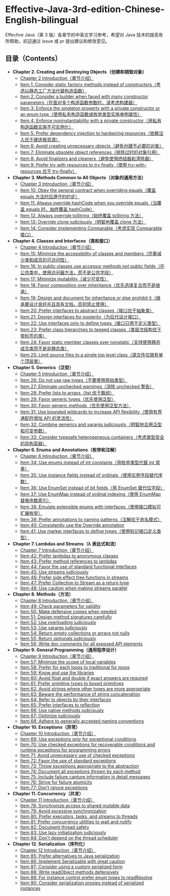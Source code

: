 # Effective-Java-3rd-edition-Chinese-English-bilingual
Effective Java（第 3 版）各章节的中英文学习参考，希望对 Java 技术的提高有所帮助，欢迎通过 issue 或 pr 提出建议和修改意见。

## 目录（Contents）
- **Chapter 2. Creating and Destroying Objects（创建和销毁对象）**
    - [Chapter 2 Introduction（章节介绍）](Chapter-2/Chapter-2-Introduction.md)
    - [Item 1: Consider static factory methods instead of constructors（考虑以静态工厂方法代替构造函数）](Chapter-2/Chapter-2-Item-1-Consider-static-factory-methods-instead-of-constructors.md)
    - [Item 2: Consider a builder when faced with many constructor parameters（在面对多个构造函数参数时，请考虑构建器）](Chapter-2/Chapter-2-Item-2-Consider-a-builder-when-faced-with-many-constructor-parameters.md)
    - [Item 3: Enforce the singleton property with a private constructor or an enum type（使用私有构造函数或枚举类型实施单例属性）](Chapter-2/Chapter-2-Item-3-Enforce-the-singleton-property-with-a-private-constructor-or-an-enum-type.md)
    - [Item 4: Enforce noninstantiability with a private constructor（用私有构造函数实施不可实例化）](Chapter-2/Chapter-2-Item-4-Enforce-noninstantiability-with-a-private-constructor.md)
    - [Item 5: Prefer dependency injection to hardwiring resources（依赖注入优于硬连接资源）](Chapter-2/Chapter-2-Item-5-Prefer-dependency-injection-to-hardwiring-resources.md)
    - [Item 6: Avoid creating unnecessary objects（避免创建不必要的对象）](Chapter-2/Chapter-2-Item-6-Avoid-creating-unnecessary-objects.md)
    - [Item 7: Eliminate obsolete object references（排除过时的对象引用）](Chapter-2/Chapter-2-Item-7-Eliminate-obsolete-object-references.md)
    - [Item 8: Avoid finalizers and cleaners（避免使用终结器和清除器）](Chapter-2/Chapter-2-Item-8-Avoid-finalizers-and-cleaners.md)
    - [Item 9: Prefer try with resources to try finally（使用 try-with-resources 优于 try-finally）](Chapter-2/Chapter-2-Item-9-Prefer-try-with-resources-to-try-finally.md)
- **Chapter 3. Methods Common to All Objects（对象的通用方法）**
    - [Chapter 3 Introduction（章节介绍）](Chapter-3/Chapter-3-Introduction.md)
    - [Item 10: Obey the general contract when overriding equals（覆盖 equals 方法时应遵守的约定）](Chapter-3/Chapter-3-Item-10-Obey-the-general-contract-when-overriding-equals.md)
    - [Item 11: Always override hashCode when you override equals（当覆盖 equals 时，始终覆盖 hashCode）](Chapter-3/Chapter-3-Item-11-Always-override-hashCode-when-you-override-equals.md)
    - [Item 12: Always override toString（始终覆盖 toString 方法）](Chapter-3/Chapter-3-Item-12-Always-override-toString.md)
    - [Item 13: Override clone judiciously（明智地覆盖 clone 方法）](Chapter-3/Chapter-3-Item-13-Override-clone-judiciously.md)
    - [Item 14: Consider implementing Comparable（考虑实现 Comparable 接口）](Chapter-3/Chapter-3-Item-14-Consider-implementing-Comparable.md)
- **Chapter 4. Classes and Interfaces（类和接口）**
    - [Chapter 4 Introduction（章节介绍）](Chapter-4/Chapter-4-Introduction.md)
    - [Item 15: Minimize the accessibility of classes and members（尽量减少类和成员的可访问性）](Chapter-4/Chapter-4-Item-15-Minimize-the-accessibility-of-classes-and-members.md)
    - [Item 16: In public classes use accessor methods not public fields（在公共类中，使用访问器方法，而不是公共字段）](Chapter-4/Chapter-4-Item-16-In-public-classes-use-accessor-methods-not-public-fields.md)
    - [Item 17: Minimize mutability（减少可变性）](Chapter-4/Chapter-4-Item-17-Minimize-mutability.md)
    - [Item 18: Favor composition over inheritance（优先选择复合而不是继承）](Chapter-4/Chapter-4-Item-18-Favor-composition-over-inheritance.md)
    - [Item 19: Design and document for inheritance or else prohibit it（继承要设计良好并且具有文档，否则禁止使用）](Chapter-4/Chapter-4-Item-19-Design-and-document-for-inheritance-or-else-prohibit-it.md)
    - [Item 20: Prefer interfaces to abstract classes（接口优于抽象类）](Chapter-4/Chapter-4-Item-20-Prefer-interfaces-to-abstract-classes.md)
    - [Item 21: Design interfaces for posterity（为后代设计接口）](Chapter-4/Chapter-4-Item-21-Design-interfaces-for-posterity.md)
    - [Item 22: Use interfaces only to define types（接口只用于定义类型）](Chapter-4/Chapter-4-Item-22-Use-interfaces-only-to-define-types.md)
    - [Item 23: Prefer class hierarchies to tagged classes（类层次结构优于带标签的类）](Chapter-4/Chapter-4-Item-23-Prefer-class-hierarchies-to-tagged-classes.md)
    - [Item 24: Favor static member classes over nonstatic（支持使用静态成员类而不是非静态类）](Chapter-4/Chapter-4-Item-24-Favor-static-member-classes-over-nonstatic.md)
    - [Item 25: Limit source files to a single top level class（源文件仅限有单个顶层类）](Chapter-4/Chapter-4-Item-25-Limit-source-files-to-a-single-top-level-class.md)
- **Chapter 5. Generics（泛型）**
    - [Chapter 5 Introduction（章节介绍）](Chapter-5/Chapter-5-Introduction.md)
    - [Item 26: Do not use raw types（不要使用原始类型）](Chapter-5/Chapter-5-Item-26-Do-not-use-raw-types.md)
    - [Item 27: Eliminate unchecked warnings（消除 unchecked 警告）](Chapter-5/Chapter-5-Item-27-Eliminate-unchecked-warnings.md)
    - [Item 28: Prefer lists to arrays（list 优于数组）](Chapter-5/Chapter-5-Item-28-Prefer-lists-to-arrays.md)
    - [Item 29: Favor generic types（优先使用泛型）](Chapter-5/Chapter-5-Item-29-Favor-generic-types.md)
    - [Item 30: Favor generic methods（优先使用泛型方法）](Chapter-5/Chapter-5-Item-30-Favor-generic-methods.md)
    - [Item 31: Use bounded wildcards to increase API flexibility（使用有界通配符增加 API 的灵活性）](Chapter-5/Chapter-5-Item-31-Use-bounded-wildcards-to-increase-API-flexibility.md)
    - [Item 32: Combine generics and varargs judiciously（明智地合用泛型和可变参数）](Chapter-5/Chapter-5-Item-32-Combine-generics-and-varargs-judiciously.md)
    - [Item 33: Consider typesafe heterogeneous containers（考虑类型安全的异构容器）](Chapter-5/Chapter-5-Item-33-Consider-typesafe-heterogeneous-containers.md)
- **Chapter 6. Enums and Annotations（枚举和注解）**
    - [Chapter 6 Introduction（章节介绍）](Chapter-6/Chapter-6-Introduction.md)
    - [Item 34: Use enums instead of int constants（用枚举类型代替 int 常量）](Chapter-6/Chapter-6-Item-34-Use-enums-instead-of-int-constants.md)
    - [Item 35: Use instance fields instead of ordinals（使用实例字段替代序数）](Chapter-6/Chapter-6-Item-35-Use-instance-fields-instead-of-ordinals.md)
    - [Item 36: Use EnumSet instead of bit fields（用 EnumSet 替代位字段）](Chapter-6/Chapter-6-Item-36-Use-EnumSet-instead-of-bit-fields.md)
    - [Item 37: Use EnumMap instead of ordinal indexing（使用 EnumMap 替换序数索引）](Chapter-6/Chapter-6-Item-36-Use-EnumSet-instead-of-bit-fields.md)
    - [Item 38: Emulate extensible enums with interfaces（使用接口模拟可扩展枚举）](Chapter-6/Chapter-6-Item-38-Emulate-extensible-enums-with-interfaces.md)
    - [Item 39: Prefer annotations to naming patterns（注解优于命名模式）](Chapter-6/Chapter-6-Item-39-Prefer-annotations-to-naming-patterns.md)
    - [Item 40: Consistently use the Override annotation](Chapter-6/Chapter-6-Item-40-Consistently-use-the-Override-annotation.md)
    - [Item 41: Use marker interfaces to define types（使用标记接口定义类型）](Chapter-6/Chapter-6-Item-41-Use-marker-interfaces-to-define-types.md)
- **Chapter 7. Lambdas and Streams（λ 表达式和流）**
    - [Chapter 7 Introduction（章节介绍）](Chapter-7/Chapter-7-Introduction.md)
    - [Item 42: Prefer lambdas to anonymous classes](Chapter-7/Chapter-7-Item-42-Prefer-lambdas-to-anonymous-classes.md)
    - [Item 43: Prefer method references to lambdas](Chapter-7/Chapter-7-Item-43-Prefer-method-references-to-lambdas.md)
    - [Item 44: Favor the use of standard functional interfaces](Chapter-7/Chapter-7-Item-44-Favor-the-use-of-standard-functional-interfaces.md)
    - [Item 45: Use streams judiciously](Chapter-7/Chapter-7-Item-45-Use-streams-judiciously.md)
    - [Item 46: Prefer side effect free functions in streams](Chapter-7/Chapter-7-Item-46-Prefer-side-effect-free-functions-in-streams.md)
    - [Item 47: Prefer Collection to Stream as a return type](Chapter-7/Chapter-7-Item-47-Prefer-Collection-to-Stream-as-a-return-type.md)
    - [Item 48: Use caution when making streams parallel](Chapter-7/Chapter-7-Item-48-Use-caution-when-making-streams-parallel.md)
- **Chapter 8. Methods（方法）**
    - [Chapter 8 Introduction（章节介绍）](Chapter-8/Chapter-8-Introduction.md)
    - [Item 49: Check parameters for validity](Chapter-8/Chapter-8-Item-49-Check-parameters-for-validity.md)
    - [Item 50: Make defensive copies when needed](Chapter-8/Chapter-8-Item-50-Make-defensive-copies-when-needed.md)
    - [Item 51: Design method signatures carefully](Chapter-8/Chapter-8-Item-51-Design-method-signatures-carefully.md)
    - [Item 52: Use overloading judiciously](Chapter-8/Chapter-8-Item-52-Use-overloading-judiciously.md)
    - [Item 53: Use varargs judiciously](Chapter-8/Chapter-8-Item-53-Use-varargs-judiciously.md)
    - [Item 54: Return empty collections or arrays not nulls](Chapter-8/Chapter-8-Item-54-Return-empty-collections-or-arrays-not-nulls.md)
    - [Item 55: Return optionals judiciously](Chapter-8/Chapter-8-Item-55-Return-optionals-judiciously.md)
    - [Item 56: Write doc comments for all exposed API elements](Chapter-8/Chapter-8-Item-56-Write-doc-comments-for-all-exposed-API-elements.md)
- **Chapter 9. General Programming（通用程序设计）**
    - [Chapter 9 Introduction（章节介绍）](Chapter-9/Chapter-9-Introduction.md)
    - [Item 57: Minimize the scope of local variables](Chapter-9/Chapter-9-Item-57-Minimize-the-scope-of-local-variables.md)
    - [Item 58: Prefer for each loops to traditional for loops](Chapter-9/Chapter-9-Item-58-Prefer-for-each-loops-to-traditional-for-loops.md)
    - [Item 59: Know and use the libraries](Chapter-9/Chapter-9-Item-59-Know-and-use-the-libraries.md)
    - [Item 60: Avoid float and double if exact answers are required](Chapter-9/Chapter-9-Item-60-Avoid-float-and-double-if-exact-answers-are-required.md)
    - [Item 61: Prefer primitive types to boxed primitives](Chapter-9/Chapter-9-Item-61-Prefer-primitive-types-to-boxed-primitives.md)
    - [Item 62: Avoid strings where other types are more appropriate](Chapter-9/Chapter-9-Item-62-Avoid-strings-where-other-types-are-more-appropriate.md)
    - [Item 63: Beware the performance of string concatenation](Chapter-9/Chapter-9-Item-63-Beware-the-performance-of-string-concatenation.md)
    - [Item 64: Refer to objects by their interfaces](Chapter-9/Chapter-9-Item-64-Refer-to-objects-by-their-interfaces.md)
    - [Item 65: Prefer interfaces to reflection](Chapter-9/Chapter-9-Item-65-Prefer-interfaces-to-reflection.md)
    - [Item 66: Use native methods judiciously](Chapter-9/Chapter-9-Item-66-Use-native-methods-judiciously.md)
    - [Item 67: Optimize judiciously](Chapter-9/Chapter-9-Item-67-Optimize-judiciously.md)
    - [Item 68: Adhere to generally accepted naming conventions](Chapter-9/Chapter-9-Item-68-Adhere-to-generally-accepted-naming-conventions.md)
- **Chapter 10. Exceptions（异常）**
    - [Chapter 10 Introduction（章节介绍）](Chapter-10/Chapter-10-Introduction.md)
    - [Item 69: Use exceptions only for exceptional conditions](Chapter-10/Chapter-10-Item-69-Use-exceptions-only-for-exceptional-conditions.md)
    - [Item 70: Use checked exceptions for recoverable conditions and runtime exceptions for programming errors](Chapter-10/Chapter-10-Item-70-Use-checked-exceptions-for-recoverable-conditions-and-runtime-exceptions-for-programming-errors.md)
    - [Item 71: Avoid unnecessary use of checked exceptions](Chapter-10/Chapter-10-Item-71-Avoid-unnecessary-use-of-checked-exceptions.md)
    - [Item 72: Favor the use of standard exceptions](Chapter-10/Chapter-10-Item-72-Favor-the-use-of-standard-exceptions.md)
    - [Item 73: Throw exceptions appropriate to the abstraction](Chapter-10/Chapter-10-Item-73-Throw-exceptions-appropriate-to-the-abstraction.md)
    - [Item 74: Document all exceptions thrown by each method](Chapter-10/Chapter-10-Item-74-Document-all-exceptions-thrown-by-each-method.md)
    - [Item 75: Include failure capture information in detail messages](Chapter-10/Chapter-10-Item-75-Include-failure-capture-information-in-detail-messages.md)
    - [Item 76: Strive for failure atomicity](Chapter-10/Chapter-10-Item-76-Strive-for-failure-atomicity.md)
    - [Item 77: Don’t ignore exceptions](Chapter-10/Chapter-10-Item-77-Don’t-ignore-exceptions.md)
- **Chapter 11. Concurrency（并发）**
    - [Chapter 11 Introduction（章节介绍）](Chapter-11/Chapter-11-Introduction.md)
    - [Item 78: Synchronize access to shared mutable data](Chapter-11/Chapter-11-Item-78-Synchronize-access-to-shared-mutable-data.md)
    - [Item 79: Avoid excessive synchronization](Chapter-11/Chapter-11-Item-79-Avoid-excessive-synchronization.md)
    - [Item 80: Prefer executors, tasks, and streams to threads](Chapter-11/Chapter-11-Item-80-Prefer-executors,-tasks,-and-streams-to-threads.md)
    - [Item 81: Prefer concurrency utilities to wait and notify](Chapter-11/Chapter-11-Item-81-Prefer-concurrency-utilities-to-wait-and-notify.md)
    - [Item 82: Document thread safety](Chapter-11/Chapter-11-Item-82-Document-thread-safety.md)
    - [Item 83: Use lazy initialization judiciously](Chapter-11/Chapter-11-Item-83-Use-lazy-initialization-judiciously.md)
    - [Item 84: Don’t depend on the thread scheduler](Chapter-11/Chapter-11-Item-84-Don’t-depend-on-the-thread-scheduler.md)
- **Chapter 12. Serialization（序列化）**
    - [Chapter 12 Introduction（章节介绍）](Chapter-12/Chapter-12-Introduction.md)
    - [Item 85: Prefer alternatives to Java serialization](Chapter-12/Chapter-12-Item-85-Prefer-alternatives-to-Java-serialization.md)
    - [Item 86: Implement Serializable with great caution](Chapter-12/Chapter-12-Item-86-Implement-Serializable-with-great-caution.md)
    - [Item 87: Consider using a custom serialized form](Chapter-12/Chapter-12-Item-87-Consider-using-a-custom-serialized-form.md)
    - [Item 88: Write readObject methods defensively](Chapter-12/Chapter-12-Item-88-Write-readObject-methods-defensively.md)
    - [Item 89: For instance control prefer enum types to readResolve](Chapter-12/Chapter-12-Item-89-For-instance-control-prefer-enum-types-to-readResolve.md)
    - [Item 90: Consider serialization proxies instead of serialized instances](Chapter-12/Chapter-12-Item-90-Consider-serialization-proxies-instead-of-serialized-instances.md)
